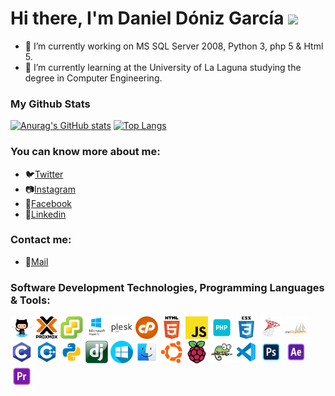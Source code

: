 # Hi there, I'm Daniel Dóniz García <img src="https://media.giphy.com/media/hvRJCLFzcasrR4ia7z/giphy.gif" width="25px">

- 🔭 I’m currently working on MS SQL Server 2008, Python 3, php 5 & Html 5.
- 🌱 I’m currently learning at the University of La Laguna studying the degree in Computer Engineering.
<!---  - 👯 I’m looking to collaborate on ...  -->
<!---  - 🤔 I’m looking for help with ...  -->
<!---  - 💬 Ask me about ...  -->
<!---  - 📫 How to reach me: ...  -->
<!---  - ⚡ Fun fact: ...  -->

### My Github Stats
[![Anurag's GitHub stats](https://github-readme-stats.vercel.app/api?username=mrdoniz&theme=github_dark&hide_border=true)](https://github.com/mrdoniz)
[![Top Langs](https://github-readme-stats.vercel.app/api/top-langs/?username=mrdoniz&layout=compact&langs_count=8&theme=github_dark&hide_border=true)](https://github.com/mrdoniz)



### You can know more about me:
- 🐦[Twitter](https://twitter.com/mrdoniz) 
- 📷[Instagram](https://www.instagram.com/mrdoniz/)
- 📘[Facebook](https://www.facebook.com/mrdonizfb)
- 💼[Linkedin](https://www.linkedin.com/in/daniel-dóniz-728455185/)

### Contact me:
- 📧[Mail](mailto:donizgarciadaniel@gmail.com)

### Software Development Technologies, Programming Languages & Tools:
<div display="flex">
  <img alt="GitHub"             width="36px" src="https://github.com/MrDoniz/MrDoniz/blob/main/image/gh.png"/>

  <img alt="Proxmox"            width="36px" src="https://github.com/MrDoniz/MrDoniz/blob/main/image/proxmox.png"/>
  <img alt="VMware ESXi"        width="36px" src="https://github.com/MrDoniz/MrDoniz/blob/main/image/esxi.png"/>
  <img alt="Hyper-V"            width="36px" src="https://github.com/MrDoniz/MrDoniz/blob/main/image/hyperv.png"/>

  <img alt="Plesk"              width="36px" src="https://github.com/MrDoniz/MrDoniz/blob/main/image/plesk.jpg"/>
  <img alt="cPanel"             width="36px" src="https://github.com/MrDoniz/MrDoniz/blob/main/image/cp.png"/>

  <img alt="HTML5"              width="36px" src="https://github.com/MrDoniz/MrDoniz/blob/main/image/html.png"/>
  <img alt="Javascript"         width="36px" src="https://github.com/MrDoniz/MrDoniz/blob/main/image/js.png"/>
  <img alt="php"                width="36px" src="https://github.com/MrDoniz/MrDoniz/blob/main/image/php.png"/>
  <img alt="CSS3"               width="36px" src="https://github.com/MrDoniz/MrDoniz/blob/main/image/css.png"/>

  <img alt="MS SQL Server"      width="36px" src="https://github.com/MrDoniz/MrDoniz/blob/main/image/sql.png"/>
  <img alt="phpMyAdmin"         width="36px" src="https://github.com/MrDoniz/MrDoniz/blob/main/image/phpma.png"/>

  <img alt="C"                  width="36px" src="https://github.com/MrDoniz/MrDoniz/blob/main/image/c.png"/>
  <img alt="C++"                width="36px" src="https://github.com/MrDoniz/MrDoniz/blob/main/image/cpp.png"/>

  <img alt="Python"             width="36px" src="https://github.com/MrDoniz/MrDoniz/blob/main/image/python.png"/>
  <img alt="Django"             width="36px" src="https://github.com/MrDoniz/MrDoniz/blob/main/image/dj.png"/>
  
  <img alt="Windows"             width="36px" src="https://github.com/MrDoniz/MrDoniz/blob/main/image/w.png"/>
  <img alt="MacOS"             width="36px" src="https://github.com/MrDoniz/MrDoniz/blob/main/image/macos.png"/>
  <img alt="Ubuntu"             width="36px" src="https://github.com/MrDoniz/MrDoniz/blob/main/image/ubuntu.png"/>
  <img alt="Raspbian"             width="36px" src="https://github.com/MrDoniz/MrDoniz/blob/main/image/raspbian.png"/>

  <img alt="Notepad ++"         width="36px" src="https://github.com/MrDoniz/MrDoniz/blob/main/image/notepadpp.jpg"/> 
  <img alt="Visual Studio Code" width="36px" src="https://github.com/MrDoniz/MrDoniz/blob/main/image/vsc.png"/>

  <img alt="Adobe Photoshop"    width="36px" src="https://github.com/MrDoniz/MrDoniz/blob/main/image/ps.png"/>
  <img alt="Adobe AfterEffects" width="36px" src="https://github.com/MrDoniz/MrDoniz/blob/main/image/af.png"/>
  <img alt="Adobe Premiere"      width="36px" src="https://github.com/MrDoniz/MrDoniz/blob/main/image/pr.png"/>
</div>



